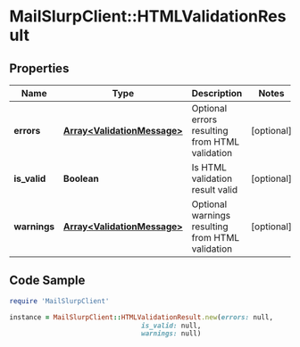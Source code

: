 # MailSlurpClient::HTMLValidationResult

## Properties

Name | Type | Description | Notes
------------ | ------------- | ------------- | -------------
**errors** | [**Array&lt;ValidationMessage&gt;**](ValidationMessage.md) | Optional errors resulting from HTML validation | [optional] 
**is_valid** | **Boolean** | Is HTML validation result valid | [optional] 
**warnings** | [**Array&lt;ValidationMessage&gt;**](ValidationMessage.md) | Optional warnings resulting from HTML validation | [optional] 

## Code Sample

```ruby
require 'MailSlurpClient'

instance = MailSlurpClient::HTMLValidationResult.new(errors: null,
                                 is_valid: null,
                                 warnings: null)
```


